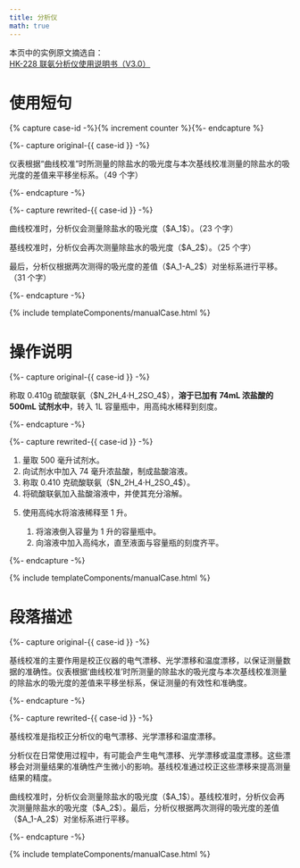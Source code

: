 ```yaml
---
title: 分析仪
math: true
---
```


本页中的实例原文摘选自：  
[HK-228 联氨分析仪使用说明书（V3.0）](https://www.huakeyi.com/cn/product/show.aspx?id=318)  

# 使用短句

{% capture case-id -%}{% increment counter %}{%- endcapture %}

{%- capture original-{{ case-id }} -%}
<p>仪表根据“曲线校准”时所测量的除盐水的吸光度与本次基线校准测量的除盐水的吸光度的差值来平移坐标系。（49 个字）</p>
{%- endcapture -%}

{%- capture rewrited-{{ case-id }} -%}
<p>曲线校准时，分析仪会测量除盐水的吸光度（$A_1$）。（23 个字）</p>
<p>基线校准时，分析仪会再次测量除盐水的吸光度（$A_2$）。（25 个字）</p>
<p>最后，分析仪根据两次测得的吸光度的差值（$A_1-A_2$）对坐标系进行平移。（31 个字）</p>
{%- endcapture -%}

{% include templateComponents/manualCase.html %}

# 操作说明

{%- capture original-{{ case-id }} -%}
<p>称取 0.410g 硫酸联氨（$N_2H_4·H_2SO_4$），<strong class="ambiguity">溶于已加有 74mL 浓盐酸的 500mL 试剂水中</strong>，转入 1L 容量瓶中，用高纯水稀释到刻度。</p>
{%- endcapture -%}

{%- capture rewrited-{{ case-id }} -%}
<ol>
  <li>量取 500 毫升试剂水。</li>
  <li>向试剂水中加入 74 毫升浓盐酸，制成盐酸溶液。</li>
  <li>称取 0.410 克硫酸联氨（$N_2H_4·H_2SO_4$）。</li>
  <li>将硫酸联氨加入盐酸溶液中，并使其充分溶解。</li>
  <li>
    <p>使用高纯水将溶液稀释至 1 升。</p>
    <ol>
      <li>将溶液倒入容量为 1 升的容量瓶中。</li>
      <li>向溶液中加入高纯水，直至液面与容量瓶的刻度齐平。</li>
    </ol>
  </li>
</ol>
{%- endcapture -%}

{% include templateComponents/manualCase.html %}

# 段落描述

{%- capture original-{{ case-id }} -%}
<p>基线校准的主要作用是校正仪器的电气漂移、光学漂移和温度漂移，以保证测量数据的准确性。仪表根据‘曲线校准’时所测量的除盐水的吸光度与本次基线校准测量的除盐水的吸光度的差值来平移坐标系，保证测量的有效性和准确度。</p>
{%- endcapture -%}

{%- capture rewrited-{{ case-id }} -%}
<p>基线校准是指校正分析仪的电气漂移、光学漂移和温度漂移。</p>
<p>分析仪在日常使用过程中，有可能会产生电气漂移、光学漂移或温度漂移。这些漂移会对测量结果的准确性产生微小的影响。基线校准通过校正这些漂移来提高测量结果的精度。</p>
<p>曲线校准时，分析仪会测量除盐水的吸光度（$A_1$）。基线校准时，分析仪会再次测量除盐水的吸光度（$A_2$）。最后，分析仪根据两次测得的吸光度的差值（$A_1-A_2$）对坐标系进行平移。</p>
{%- endcapture -%}

{% include templateComponents/manualCase.html %}





